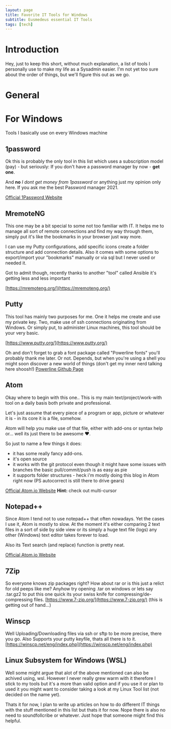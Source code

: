 ```yaml
---
layout: page
title: Favorite IT Tools for Windows
subtitle: Eusmedeus essential IT Tools
tags: [tech]
---
```

# Introduction
Hey, just to keep this short, without much explanation, a list of tools I personally use to make my life as a Sysadmin easier.
I'm not yet too sure about the order of things, but we'll figure this out as we go.

# General

# For Windows
Tools I basically use on every Windows machine

## 1password
Ok this is probably the only tool in this list which uses a subscription model (pay) - but seriously:
If you don't have a password manager by now - **get one**.

And **no** _I dont get money from 1password_ or anything just my opinion only here.
If you ask me the best Password manager 2021.

[Official 1Password Website](https://1password.com/)

## MremoteNG
This one may be a bit special to some not too familiar with IT.
It helps me to manage all sort of remote connections and find my way through them, simply put it's like the bookmarks in your browser just way more.

I can use my Putty configurations, add specific icons create a folder structure and add connection details.
Also it comes with some options to export/import your "bookmarks" manually or via sql but I never used or needed it.

Got to admit though, recently thanks to another "tool" called Ansible it's getting less and less important

[https://mremoteng.org/](https://mremoteng.org/)

## Putty
This tool has mainly two purposes for me.
One it helps me create and use my private key.
Two, make use of ssh connections originating from Windows. Or simply put, to administer Linux machines, this tool should be your very basic.

[https://www.putty.org/](https://www.putty.org/)

Oh and don't forget to grab a font package called "Powerline fonts" you'll probably thank me later.
Or not.
Depends, but when you're using a shell you might soon discover a new world of things (don't get my inner nerd talking here shoosh!)
[Powerline Github Page](https://github.com/powerline/fonts)

## Atom
Okay where to begin with this one..
This is my main text/project/work-with tool on a daily basis both private and professional.

Let's just assume that every piece of a program or app, picture or whatever it is - in its core it is a file, somehow.

Atom will help you make use of that file, either with add-ons or syntax help or... well its just there to be awesome ❤.

So just to name a few things it does:
- it has some really fancy add-ons.
- it's open source
- it works with the git protocol even though it might have some issues with branches the basic pull/commit/push is as easy as pie
- it supports folder structures - heck i'm mostly doing this blog in Atom right now (PS autocorrect is still there to drive gears)

[Official Atom.io Website](https://atom.io)
**Hint:** check out multi-cursor

## Notepad++
Since Atom I tend not to use notepad++ that often nowadays. Yet the cases I use it, Atom is mostly to slow.
At the moment it's either comparing 2 text files in a sort of side by side view or its simply a huge text file (logs) any other (Windows) text editor takes forever to load.

Also its Text search (and replace) function is pretty neat.

[Official Atom.io Website](https://notepad-plus-plus.org/)

## 7Zip
So everyone knows zip packages right? How about rar or is this just a relict for old peeps like me?
Anyhow try opening .tar on windows or lets say .tar.gz2 to put this one quick its your swiss knife for compressing/de-compressing files.
[https://www.7-zip.org/](https://www.7-zip.org/) (this is getting out of hand...)

## Winscp
Well Uploading/Downloading files via ssh or sftp to be more precise, there you go.
Also Supports your putty keyfile, thats all there is to it.
[https://winscp.net/eng/index.php](https://winscp.net/eng/index.php)

## Linux Subsystem for Windows (WSL)
Well some might argue that alot of the above mentioned can also be achived using, wsl.
However I never really grew warm with it therefore I stick to my tools but it's a more than valid option and if you use it or plan to used
it you might want to consider taking a look at my Linux Tool list (not decided on the name yet).



Thats it for now, I plan to write up articles on how to do different IT things with the stuff mentioned in this list but thats it for now.
Nope there is also no need to soundfollcribe or whatever. Just hope that someone might find this helpful.
